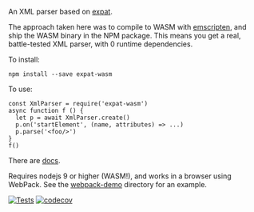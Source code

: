 An XML parser based on [expat](https://github.com/libexpat/libexpat).

The approach taken here was to compile to WASM with
[emscripten](https://kripken.github.io/emscripten-site/index.html),
and ship the WASM binary in the NPM package.  This means you get a real,
battle-tested XML parser, with 0 runtime dependencies.

To install:

    npm install --save expat-wasm

To use:

    const XmlParser = require('expat-wasm')
    async function f () {
      let p = await XmlParser.create()
      p.on('startElement', (name, attributes) => ...)
      p.parse('<foo/>')
    }
    f()

There are [docs](https://hildjj.github.io/expat-wasm/).

Requires nodejs 9 or higher (WASM!), and works in a browser using WebPack.  See
the [webpack-demo](https://github.com/hildjj/expat-wasm/tree/master/webpack-demo)
directory for an example.

[![Tests](https://github.com/hildjj/expat-wasm/actions/workflows/node.js.yml/badge.svg)](https://github.com/hildjj/expat-wasm/actions/workflows/node.js.yml)
[![codecov](https://codecov.io/gh/hildjj/expat-wasm/branch/master/graph/badge.svg?token=GQ5IHsZb8S)](https://codecov.io/gh/hildjj/expat-wasm)
